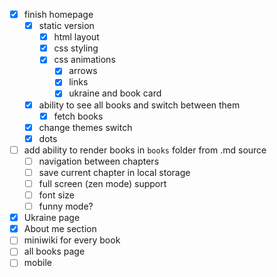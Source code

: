 - [x] finish homepage
  - [x] static version
    - [x] html layout
    - [x] css styling
    - [x] css animations
      - [x] arrows
      - [x] links
      - [x] ukraine and book card
  - [x] ability to see all books and switch between them 
    - [x] fetch books
  - [x] change themes switch
  - [x] dots
- [ ] add ability to render books in `books` folder from .md source
  - [ ] navigation between chapters
  - [ ] save current chapter in local storage
  - [ ] full screen (zen mode) support
  - [ ] font size
  - [ ] funny mode?
- [x] Ukraine page
- [x] About me section
- [ ] miniwiki for every book
- [ ] all books page
- [ ] mobile
